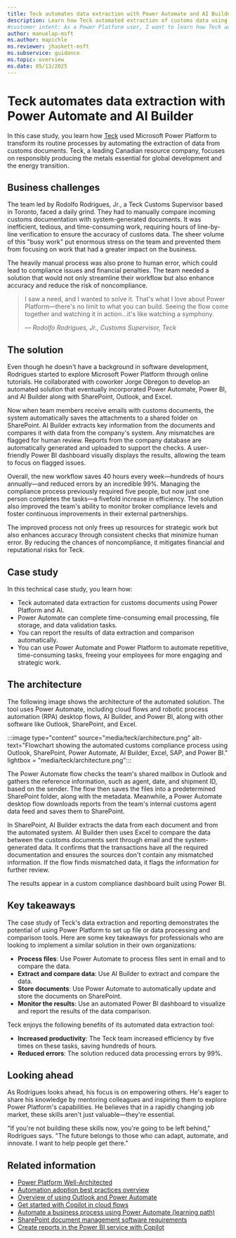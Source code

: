 ```yaml
---
title: Teck automates data extraction with Power Automate and AI Builder
description: Learn how Teck automated extraction of customs data using Power Automate and AI Builder, saving 40 hours weekly and reducing errors by 99%.
#customer intent: As a Power Platform user, I want to learn how Teck automated data extraction using Power Automate and AI Builder and so that I can implement similar solutions to save time and reduce errors.
author: manuelap-msft
ms.author: mapichle
ms.reviewer: jhaskett-msft
ms.subservice: guidance
ms.topic: overview
ms.date: 05/13/2025
---
```


# Teck automates data extraction with Power Automate and AI Builder

In this case study, you learn how [Teck](https://www.teck.com/) used Microsoft Power Platform to transform its routine processes by automating the extraction of data from customs documents. Teck, a leading Canadian resource company, focuses on responsibly producing the metals essential for global development and the energy transition.

## Business challenges

The team led by Rodolfo Rodrigues, Jr., a Teck Customs Supervisor based in Toronto, faced a daily grind. They had to manually compare incoming customs documentation with system-generated documents. It was inefficient, tedious, and time-consuming work, requiring hours of line-by-line verification to ensure the accuracy of customs data. The sheer volume of this "busy work" put enormous stress on the team and prevented them from focusing on work that had a greater impact on the business.

The heavily manual process was also prone to human error, which could lead to compliance issues and financial penalties. The team needed a solution that would not only streamline their workflow but also enhance accuracy and reduce the risk of noncompliance.

> I saw a need, and I wanted to solve it. That's what I love about Power Platform&mdash;there's no limit to what you can build. Seeing the flow come together and watching it in action&hellip;it's like watching a symphony.
>
> — *Rodolfo Rodrigues, Jr., Customs Supervisor, Teck*

## The solution

Even though he doesn't have a background in software development, Rodrigues started to explore Microsoft Power Platform through online tutorials. He collaborated with coworker Jorge Obregon to develop an automated solution that eventually incorporated Power Automate, Power BI, and AI Builder along with SharePoint, Outlook, and Excel.

Now when team members receive emails with customs documents, the system automatically saves the attachments to a shared folder on SharePoint. AI Builder extracts key information from the documents and compares it with data from the company's system. Any mismatches are flagged for human review. Reports from the company database are automatically generated and uploaded to support the checks. A user-friendly Power BI dashboard visually displays the results, allowing the team to focus on flagged issues.

Overall, the new workflow saves 40 hours every week&mdash;hundreds of hours annually&mdash;and reduced errors by an incredible 99%. Managing the compliance process previously required five people, but now just one person completes the tasks&mdash;a fivefold increase in efficiency. The solution also improved the team's ability to monitor broker compliance levels and foster continuous improvements in their external partnerships.

The improved process not only frees up resources for strategic work but also enhances accuracy through consistent checks that minimize human error. By reducing the chances of noncompliance, it mitigates financial and reputational risks for Teck.

## Case study

In this technical case study, you learn how:

- Teck automated data extraction for customs documents using Power Platform and AI.
- Power Automate can complete time-consuming email processing, file storage, and data validation tasks.
- You can report the results of data extraction and comparison automatically.
- You can use Power Automate and Power Platform to automate repetitive, time-consuming tasks, freeing your employees for more engaging and strategic work.  

## The architecture

The following image shows the architecture of the automated solution. The tool uses Power Automate, including cloud flows and robotic process automation (RPA) desktop flows, AI Builder, and Power BI, along with other software like Outlook, SharePoint, and Excel.

:::image type="content" source="media/teck/architecture.png" alt-text="Flowchart showing the automated customs compliance process using Outlook, SharePoint, Power Automate, AI Builder, Excel, SAP, and Power BI." lightbox = "media/teck/architecture.png":::

The Power Automate flow checks the team's shared mailbox in Outlook and gathers the reference information, such as agent, date, and shipment ID, based on the sender. The flow then saves the files into a predetermined SharePoint folder, along with the metadata. Meanwhile, a Power Automate desktop flow downloads reports from the team's internal customs agent data feed and saves them to SharePoint.

In SharePoint, AI Builder extracts the data from each document and from the automated system. AI Builder then uses Excel to compare the data between the customs documents sent through email and the system-generated data. It confirms that the transactions have all the required documentation and ensures the sources don't contain any mismatched information. If the flow finds mismatched data, it flags the information for further review.

The results appear in a custom compliance dashboard built using Power BI.

## Key takeaways

The case study of Teck's data extraction and reporting demonstrates the potential of using Power Platform to set up file or data processing and comparison tools. Here are some key takeaways for professionals who are looking to implement a similar solution in their own organizations:

- **Process files**: Use Power Automate to process files sent in email and to compare the data.
- **Extract and compare data**: Use AI Builder to extract and compare the data.
- **Store documents**: Use Power Automate to automatically update and store the documents on SharePoint.
- **Monitor the results**: Use an automated Power BI dashboard to visualize and report the results of the data comparison.

Teck enjoys the following benefits of its automated data extraction tool:

- **Increased productivity**: The Teck team increased efficiency by five times on these tasks, saving hundreds of hours.
- **Reduced errors**: The solution reduced data processing errors by 99%.

## Looking ahead

As Rodrigues looks ahead, his focus is on empowering others. He's eager to share his knowledge by mentoring colleagues and inspiring them to explore Power Platform's capabilities. He believes that in a rapidly changing job market, these skills aren't just valuable&mdash;they're essential.

"If you're not building these skills now, you're going to be left behind," Rodrigues says. "The future belongs to those who can adapt, automate, and innovate. I want to help people get there."

## Related information

- [Power Platform Well-Architected](/power-platform/well-architected/)
- [Automation adoption best practices overview](/power-automate/guidance/automation-coe/overview/)
- [Overview of using Outlook and Power Automate](/power-automate/email-overview)
- [Get started with Copilot in cloud flows](/power-automate/get-started-with-copilot)
- [Automate a business process using Power Automate (learning path)](/training/paths/automate-process-power-automate/)
- [SharePoint document management software requirements](/power-platform/admin/sharepoint-document-management-software-requirements)
- [Create reports in the Power BI service with Copilot](/power-bi/create-reports/copilot-create-report-service)
